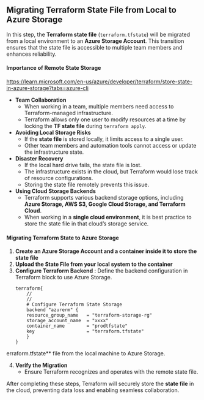 ## Migrating Terraform State File from Local to Azure Storage  

In this step, the **Terraform state file** (`terraform.tfstate`) will be migrated from a local environment to an **Azure Storage Account**. This transition ensures that the state file is accessible to multiple team members and enhances reliability.  

#### Importance of Remote State Storage  

https://learn.microsoft.com/en-us/azure/developer/terraform/store-state-in-azure-storage?tabs=azure-cli

- **Team Collaboration**  
   - When working in a team, multiple members need access to Terraform-managed infrastructure.  
   - Terraform allows only one user to modify resources at a time by locking the **TF state file** during `terraform apply`.  
- **Avoiding Local Storage Risks**  
   - If the **state file** is stored locally, it limits access to a single user.  
   - Other team members and automation tools cannot access or update the infrastructure state.  
- **Disaster Recovery**  
   - If the local hard drive fails, the state file is lost.  
   - The infrastructure exists in the cloud, but Terraform would lose track of resource configurations.  
   - Storing the state file remotely prevents this issue.  
- **Using Cloud Storage Backends**  
   - Terraform supports various backend storage options, including **Azure Storage, AWS S3, Google Cloud Storage, and Terraform Cloud**.  
   - When working in a **single cloud environment**, it is best practice to store the state file in that cloud’s storage service.  

#### Migrating Terraform State to Azure Storage  
1. **Create an Azure Storage Account and a container inside it to store the state file**
2. **Upload the State File from your local system to the container**  
3. **Configure Terraform Backend**  : Define the backend configuration in Terraform block to use Azure Storage.  
    ```hcl
    terraform{
        //
        //
        # Configure Terraform State Storage
        backend "azurerm" {
        resource_group_name   = "terraform-storage-rg"
        storage_account_name  = "xxxx"
        container_name        = "prodtfstate"
        key                   = "terraform.tfstate"
        }
    }
    ```

erraform.tfstate** file from the local machine to Azure Storage.  

4. **Verify the Migration**  
   - Ensure Terraform recognizes and operates with the remote state file.  

After completing these steps, Terraform will securely store the **state file** in the cloud, preventing data loss and enabling seamless collaboration.